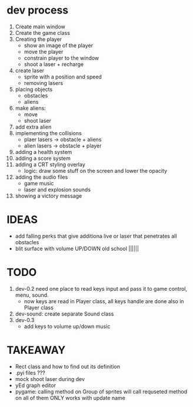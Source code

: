 # dev process
1. Create main window
2. Create the game class
3. Creating the player
    - show an image of the player
    - move the player
    - constrain player to the window
    - shoot a laser + recharge
4. create laser
    - sprite with a position and speed
    - removing lasers
5. placing objects
    - obstacles
    - aliens
6. make aliens:
    - move
    - shoot laser
7. add extra alien
8. implementing the collisions
    - plaer lasers -> obstacle + aliens
    - alien lasers -> obstacle + player
9. adding a health system
10. adding a score system
11. adding a CRT styling overlay
    - logic: draw some stuff on the screen and lower the opacity
12. adding the audio files
    - game music
    - laser and explosion sounds
13. showing a victory message

# IDEAS
- add falling perks that give additiona live or laser that penetrates all obstacles
- blit surface with volume UP/DOWN old school ||||||

# TODO
1. dev-0.2 need one place to read keys input and pass it to game control, menu, sound. 
    - now keys are read in Player class, all keys handle are done also in Player class
2. dev-sound: create separate Sound class
3. dev-0.3 
    - add keys to volume up/down music


# TAKEAWAY
- Rect class and how to find out its definition
- .pyi files ???
- mock shoot laser during dev
- yEd graph editor
- pygame: calling method on Group of sprites will call requseted method on all of them ONLY works with update name 